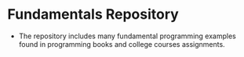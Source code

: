 Fundamentals Repository
=======================

* The repository includes many fundamental programming examples found in programming books and college courses assignments.
